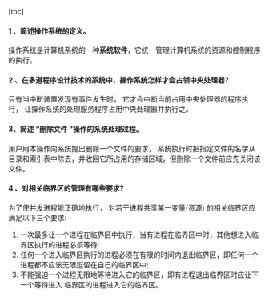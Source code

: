 [toc]

#### 1 、简述操作系统的定义。

 操作系统是计算机系统的一种**系统软件**，它统一管理计算机系统的资源和控制程序的执行。



#### 2 、在多道程序设计技术的系统中，操作系统怎样才会占领中央处理器?

只有当中断装置发现有事件发生时， 它才会中断当前占用中央处理器的程序执行， 让操作系统的处理服务程序占用中央处理器并执行之。



#### 3、简述 “删除文件 ”操作的系统处理过程。

用户用本操作向系统提出删除一个文件的要求， 系统执行时把指定文件的名字从目录和索引表中除去，并收回它所占用的存储区域，但删除一个文件前应先关闭该文件。



#### 4 、对相关临界区的管理有哪些要求?

为了使并发进程能正确地执行， 对若干进程共享某一变量(资源) 的相关临界区应满足以下三个要求:

1. 一次最多让一个进程在临界区中执行，当有进程在临界区中时，其他想进入临界区执行的进程必须等待;
2. 任何一个进入临界区执行的进程必须在有限的时间内退出临界区，即任何一个进程都不应该无限逗留在自己的临界区中;
3.  不能强迫一个进程无限地等待进入它的临界区，即有进程退出临界区时应让下一个等待进入 临界区的进程进入它的临界区。